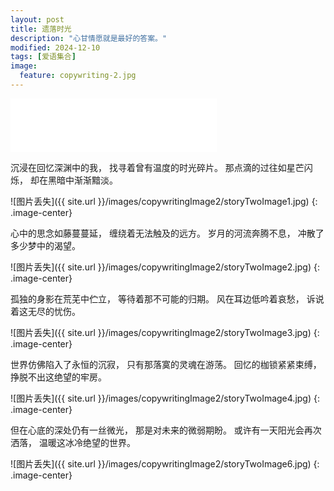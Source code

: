 ```yaml
---
layout: post
title: 遗落时光
description: "心甘情愿就是最好的答案。"
modified: 2024-12-10
tags: [爱语集合]
image:
  feature: copywriting-2.jpg
---
```


<iframe frameborder="no" border="0" marginwidth="0" marginheight="0" width=330 height=86 src="//music.163.com/outchain/player?type=2&id=276294&auto=1&height=66"></iframe>

沉浸在回忆深渊中的我，
找寻着曾有温度的时光碎片。
那点滴的过往如星芒闪烁，
却在黑暗中渐渐黯淡。

![图片丢失]({{ site.url }}/images/copywritingImage2/storyTwoImage1.jpg)
{: .image-center}

心中的思念如藤蔓蔓延，
缠绕着无法触及的远方。
岁月的河流奔腾不息，
冲散了多少梦中的渴望。

![图片丢失]({{ site.url }}/images/copywritingImage2/storyTwoImage2.jpg)
{: .image-center}

孤独的身影在荒芜中伫立，
等待着那不可能的归期。
风在耳边低吟着哀愁，
诉说着这无尽的忧伤。

![图片丢失]({{ site.url }}/images/copywritingImage2/storyTwoImage3.jpg)
{: .image-center}

世界仿佛陷入了永恒的沉寂，
只有那落寞的灵魂在游荡。
回忆的枷锁紧紧束缚，
挣脱不出这绝望的牢房。

![图片丢失]({{ site.url }}/images/copywritingImage2/storyTwoImage4.jpg)
{: .image-center}

但在心底的深处仍有一丝微光，
那是对未来的微弱期盼。
或许有一天阳光会再次洒落，
温暖这冰冷绝望的世界。

![图片丢失]({{ site.url }}/images/copywritingImage2/storyTwoImage6.jpg)
{: .image-center}